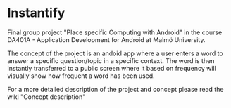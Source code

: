 # Instantify

Final group project "Place specific Computing with Android" in the course DA401A - Application Development for Android at Malmö University.   

The concept of the project is an andoid app where a user enters a word to answer a specific question/topic in a specific context. The word is then instantly transferred to a public screen where it based on frequency will visually show how frequent a word has been used.

For a more detailed description of the project and concept please read the wiki "Concept description"
